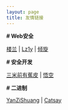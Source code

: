 ```yaml
---
layout: page
title: 友情链接
---
```


**\# Web安全**

[楼兰](http://www.teagle.top/) \| [Lz1y](https://www.lz1y.cn/) \| [倾旋](https://payloads.online/)

**\# 安全开发**

[三米前有蕉皮](https://www.cnblogs.com/Kali-Team/) \| [悟空](http://hacktech.cn/) 

**\# 二进制**

[YanZiShuang](https://www.whsgwl.net/index.html) \| [Catsay](https://www.cnblogs.com/WeiJunHuaXin/)

